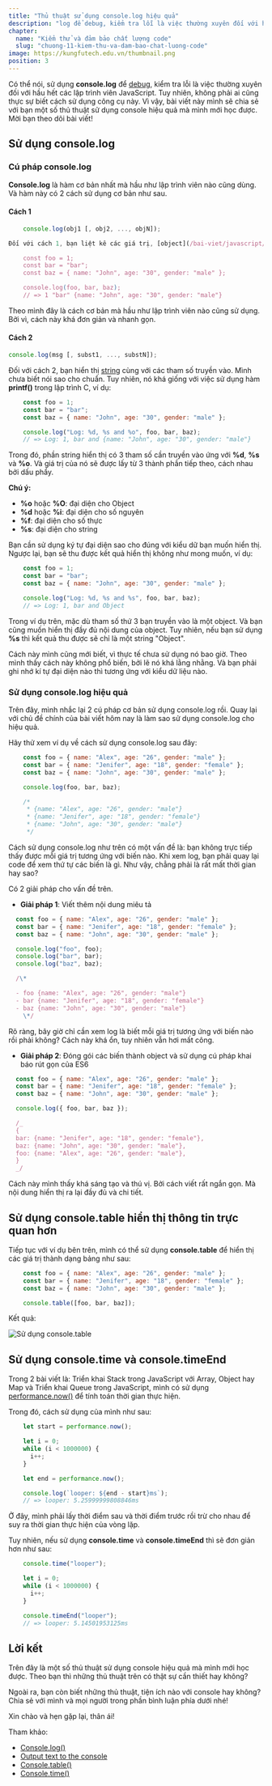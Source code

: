```yaml
---
title: "Thủ thuật sử dụng console.log hiệu quả"
description: "log để debug, kiểm tra lỗi là việc thường xuyên đối với hầu hết các lập trình viên JavaScript. Tuy nhiên, không phải ai cũng thực sự biết cách tối ưu cách sử dụng. Cùng tìm hiểu!"
chapter:
  name: "Kiểm thử và đảm bảo chất lượng code"
  slug: "chuong-11-kiem-thu-va-dam-bao-chat-luong-code"
image: https://kungfutech.edu.vn/thumbnail.png
position: 3
---
```


Có thể nói, sử dụng **console.log** để [debug](/bai-viet/javascript/debug-javascript-de-hay-kho), kiểm tra lỗi là việc thường xuyên đối với hầu hết các lập trình viên JavaScript. Tuy nhiên, không phải ai cũng thực sự biết cách sử dụng công cụ này. Vì vậy, bài viết này mình sẽ chia sẻ với bạn một số thủ thuật sử dụng console hiệu quả mà mình mới học được. Mời bạn theo dõi bài viết!

## Sử dụng console.log

### Cú pháp console.log

**Console.log** là hàm cơ bản nhất mà hầu như lập trình viên nào cũng dùng. Và hàm này có 2 cách sử dụng cơ bản như sau.

#### Cách 1

```js
    console.log(obj1 [, obj2, ..., objN]);

Đối với cách 1, bạn liệt kê các giá trị, [object](/bai-viet/javascript/object-la-gi-object-trong-javascript) cách nhau bởi dấu phẩy, ví dụ:

    const foo = 1;
    const bar = "bar";
    const baz = { name: "John", age: "30", gender: "male" };

    console.log(foo, bar, baz);
    // => 1 "bar" {name: "John", age: "30", gender: "male"}
```

Theo mình đây là cách cơ bản mà hầu như lập trình viên nào cũng sử dụng. Bởi vì, cách này khá đơn giản và nhanh gọn.

#### Cách 2

```js
console.log(msg [, subst1, ..., substN]);
```

Đối với cách 2, bạn hiển thị [string](/bai-viet/javascript/cac-kieu-du-lieu-trong-javascript) cùng với các tham số truyền vào. Mình chưa biết nói sao cho chuẩn. Tuy nhiên, nó khá giống với việc sử dụng hàm **printf()** trong lập trình C, ví dụ:

```js
    const foo = 1;
    const bar = "bar";
    const baz = { name: "John", age: "30", gender: "male" };

    console.log("Log: %d, %s and %o", foo, bar, baz);
    // => Log: 1, bar and {name: "John", age: "30", gender: "male"}
```

Trong đó, phần string hiển thị có 3 tham số cần truyền vào ứng với **%d**, **%s** và **%o**. Và giá trị của nó sẽ được lấy từ 3 thành phần tiếp theo, cách nhau bởi dấu phẩy.

**Chú ý:**

- **%o** hoặc **%O**: đại diện cho Object
- **%d** hoặc **%i**: đại diện cho số nguyên
- **%f**: đại diện cho số thực
- **%s**: đại diện cho string

Bạn cần sử dụng ký tự đại diện sao cho đúng với kiểu dữ bạn muốn hiển thị. Ngược lại, bạn sẽ thu được kết quả hiển thị không như mong muốn, ví dụ:

```js
    const foo = 1;
    const bar = "bar";
    const baz = { name: "John", age: "30", gender: "male" };

    console.log("Log: %d, %s and %s", foo, bar, baz);
    // => Log: 1, bar and Object
```

Trong ví dụ trên, mặc dù tham số thứ 3 bạn truyền vào là một object. Và bạn cũng muốn hiển thị đầy đủ nội dung của object. Tuy nhiên, nếu bạn sử dụng **%s** thì kết quả thu được sẽ chỉ là một string "Object".

Cách này mình cũng mới biết, vì thực tế chưa sử dụng nó bao giờ. Theo mình thấy cách này không phổ biến, bởi lẽ nó khá lằng nhằng. Và bạn phải ghi nhớ kí tự đại diện nào thì tương ứng với kiểu dữ liệu nào.

### Sử dụng console.log hiệu quả

Trên đây, mình nhắc lại 2 cú pháp cơ bản sử dụng console.log rồi. Quay lại với chủ đề chính của bài viết hôm nay là làm sao sử dụng console.log cho hiệu quả.

Hãy thử xem ví dụ về cách sử dụng console.log sau đây:

```js
    const foo = { name: "Alex", age: "26", gender: "male" };
    const bar = { name: "Jenifer", age: "18", gender: "female" };
    const baz = { name: "John", age: "30", gender: "male" };

    console.log(foo, bar, baz);

    /*
     * {name: "Alex", age: "26", gender: "male"}
     * {name: "Jenifer", age: "18", gender: "female"}
     * {name: "John", age: "30", gender: "male"}
     */
```

Cách sử dụng console.log như trên có một vấn đề là: bạn không trực tiếp thấy được mỗi giá trị tương ứng với biến nào. Khi xem log, bạn phải quay lại code để xem thứ tự các biến là gì. Như vậy, chẳng phải là rất mất thời gian hay sao?

Có 2 giải pháp cho vấn đề trên.

- **Giải pháp 1**: Viết thêm nội dung miêu tả

```js
  const foo = { name: "Alex", age: "26", gender: "male" };
  const bar = { name: "Jenifer", age: "18", gender: "female" };
  const baz = { name: "John", age: "30", gender: "male" };

  console.log("foo", foo);
  console.log("bar", bar);
  console.log("baz", baz);

  /\*

  - foo {name: "Alex", age: "26", gender: "male"}
  - bar {name: "Jenifer", age: "18", gender: "female"}
  - baz {name: "John", age: "30", gender: "male"}
    \*/
```

Rõ ràng, bây giờ chỉ cần xem log là biết mỗi giá trị tương ứng với biến nào rồi phải không? Cách này khá ổn, tuy nhiên vẫn hơi mất công.

- **Giải pháp 2**: Đóng gói các biến thành object và sử dụng cú pháp khai báo rút gọn của ES6

```js
  const foo = { name: "Alex", age: "26", gender: "male" };
  const bar = { name: "Jenifer", age: "18", gender: "female" };
  const baz = { name: "John", age: "30", gender: "male" };

  console.log({ foo, bar, baz });

  /_
  {
  bar: {name: "Jenifer", age: "18", gender: "female"},
  baz: {name: "John", age: "30", gender: "male"},
  foo: {name: "Alex", age: "26", gender: "male"},
  }
  _/
```

Cách này mình thấy khá sáng tạo và thú vị. Bởi cách viết rất ngắn gọn. Mà nội dung hiển thị ra lại đầy đủ và chi tiết.

## Sử dụng console.table hiển thị thông tin trực quan hơn

Tiếp tục với ví dụ bên trên, mình có thể sử dụng **console.table** để hiển thị các giá trị thành dạng bảng như sau:

```js
    const foo = { name: "Alex", age: "26", gender: "male" };
    const bar = { name: "Jenifer", age: "18", gender: "female" };
    const baz = { name: "John", age: "30", gender: "male" };

    console.table([foo, bar, baz]);
```

Kết quả:

![Sử dụng console.table](/static/294104b1dcb11c330b2642ea537d7023/7c811/su-dung-console.table-completejavascript.com_.png "Sử dụng console.table")

## Sử dụng console.time và console.timeEnd

Trong 2 bài viết là: Triển khai Stack trong JavaScript với Array, Object hay Map và Triển khai Queue trong JavaScript, mình có sử dụng [performance.now()](https://developer.mozilla.org/en-US/docs/Web/API/Performance/now) để tính toán thời gian thực hiện.

Trong đó, cách sử dụng của mình như sau:

```js
    let start = performance.now();

    let i = 0;
    while (i < 1000000) {
      i++;
    }

    let end = performance.now();

    console.log(`looper: ${end - start}ms`);
    // => looper: 5.25999999808846ms
```

Ở đây, mình phải lấy thời điểm sau và thời điểm trước rồi trừ cho nhau để suy ra thời gian thực hiện của vòng lặp.

Tuy nhiên, nếu sử dụng **console.time** và **console.timeEnd** thì sẽ đơn giản hơn như sau:

```js
    console.time("looper");

    let i = 0;
    while (i < 1000000) {
      i++;
    }

    console.timeEnd("looper");
    // => looper: 5.14501953125ms
```

## Lời kết

Trên đây là một số thủ thuật sử dụng console hiệu quả mà mình mới học được. Theo bạn thì những thủ thuật trên có thật sự cần thiết hay không?

Ngoài ra, bạn còn biết những thủ thuật, tiện ích nào với console hay không? Chia sẻ với mình và mọi người trong phần bình luận phía dưới nhé!

Xin chào và hẹn gặp lại, thân ái!

Tham khảo:

- [Console.log()](https://developer.mozilla.org/en-US/docs/Web/API/Console/log)
- [Output text to the console](https://developer.mozilla.org/en-US/docs/Web/API/console#Outputting_text_to_the_console)
- [Console.table()](https://developer.mozilla.org/en-US/docs/Web/API/Console/table)
- [Console.time()](https://developer.mozilla.org/en-US/docs/Web/API/Console/time)
